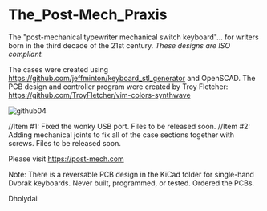 # The_Post-Mech_Praxis
The "post-mechanical typewriter mechanical switch keyboard"... for writers born in the third decade of the 21st century.
_These designs are ISO compliant._  

The cases were created using https://github.com/jeffminton/keyboard_stl_generator and OpenSCAD. 
The PCB design and controller program were created by Troy Fletcher: https://github.com/TroyFletcher/vim-colors-synthwave

![github04](https://github.com/Dholydai/The_Post-Mech_Praxis/assets/116427384/bbc85ebf-d19a-4377-850c-0e069c4c6171)

//Item #1: Fixed the wonky USB port. Files to be released soon.
//Item #2: Adding mechanical joints to fix all of the case sections together with screws. Files to be released soon.

Please visit https://post-mech.com

Note: There is a reversable PCB design in the KiCad folder for single-hand Dvorak keyboards. Never built, programmed, or tested. Ordered the PCBs.

Dholydai
